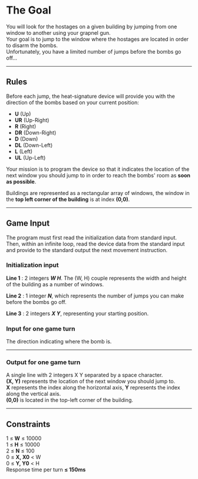 # The Goal

You will look for the hostages on a given building by jumping from one window to another using your grapnel gun.  
Your goal is to jump to the window where the hostages are located in order to disarm the bombs.  
Unfortunately, you have a limited number of jumps before the bombs go off...

---

## Rules

Before each jump, the heat-signature device will provide you with the direction of the bombs based on your current position:
- **U** (Up)
- **UR** (Up-Right)
- **R** (Right)
- **DR** (Down-Right)
- **D** (Down)
- **DL** (Down-Left)
- **L** (Left)
- **UL** (Up-Left)

Your mission is to program the device so that it indicates the location of the next window you should jump to in order to reach the bombs' room as **soon as possible**.

Buildings are represented as a rectangular array of windows, the window in the **top left corner of the building** is at index **(0,0)**.

---

## Game Input

The program must first read the initialization data from standard input. Then, within an infinite loop, read the device data from the standard input and provide to the standard output the next movement instruction.

### Initialization input
**Line 1** : 2 integers ***W H***. The (W, H) couple represents the width and height of the building as a number of windows.

**Line 2** : 1 integer ***N***, which represents the number of jumps you can make before the bombs go off.

**Line 3** : 2 integers ***X Y***, representing your starting position.

### Input for one game turn

The direction indicating where the bomb is.

---

### Output for one game turn

A single line with 2 integers X Y separated by a space character.  
**(X, Y)** represents the location of the next window you should jump to.  
**X** represents the index along the horizontal axis, **Y** represents the index along the vertical axis.  
**(0,0)** is located in the top-left corner of the building.

---

## Constraints

1 ≤ **W** ≤ 10000  
1 ≤ **H** ≤ 10000  
2 ≤ **N** ≤ 100  
0 ≤ **X, X0** < W  
0 ≤ **Y, Y0** < H  
Response time per turn **≤ 150ms**
